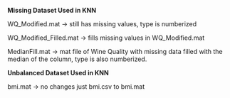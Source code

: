 **Missing Dataset Used in KNN**

WQ_Modified.mat -> still has missing values, type is numberized

WQ_Modified_Filled.mat -> fills missing values in WQ_Modified.mat

MedianFill.mat -> mat file of Wine Quality with missing data filled with the median of the column, type is also numberized.

**Unbalanced Dataset Used in KNN**

bmi.mat -> no changes just bmi.csv to bmi.mat
